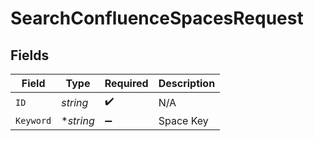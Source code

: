 # SearchConfluenceSpacesRequest


## Fields

| Field              | Type               | Required           | Description        |
| ------------------ | ------------------ | ------------------ | ------------------ |
| `ID`               | *string*           | :heavy_check_mark: | N/A                |
| `Keyword`          | **string*          | :heavy_minus_sign: | Space Key          |